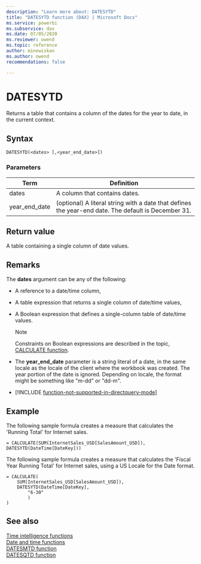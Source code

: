```yaml
---
description: "Learn more about: DATESYTD"
title: "DATESYTD function (DAX) | Microsoft Docs"
ms.service: powerbi 
ms.subservice: dax 
ms.date: 07/05/2020
ms.reviewer: owend
ms.topic: reference
author: minewiskan
ms.author: owend 
recommendations: false

---
```

# DATESYTD

Returns a table that contains a column of the dates for the year to date, in the current context.  
  
## Syntax  
  
```dax
DATESYTD(<dates> [,<year_end_date>])  
```
  
### Parameters  
  
|Term|Definition|  
|--------|--------------|  
|dates|A column that contains dates.|  
|year_end_date|(optional) A literal string with a date that defines the year-end date. The default is December 31.|  
  
## Return value

A table containing a single column of date values.  
  
## Remarks

The **dates** argument can be any of the following:  
  
- A reference to a date/time column,  
  
- A table expression that returns a single column of date/time values,  
  
- A Boolean expression that defines a single-column table of date/time values.  
  
    > [!NOTE]  
    > Constraints on Boolean expressions are described in the topic, [CALCULATE function](calculate-function-dax.md).  
  
- The **year_end_date** parameter is a string literal of a date, in the same locale as the locale of the client where the workbook was created. The year portion of the date is ignored.  Depending on locale, the format might be something like "m-dd" or "dd-m".
  
- [!INCLUDE [function-not-supported-in-directquery-mode](includes/function-not-supported-in-directquery-mode.md)]
  
## Example

The following sample formula creates a measure that calculates the 'Running Total' for Internet sales.  
  
```dax
= CALCULATE(SUM(InternetSales_USD[SalesAmount_USD]), DATESYTD(DateTime[DateKey]))  
```

The following sample formula creates a measure that calculates the 'Fiscal Year Running Total' for Internet sales, using a US Locale for the Date format.  
  
```dax
= CALCULATE(
    SUM(InternetSales_USD[SalesAmount_USD]), 
    DATESYTD(DateTime[DateKey],
        "6-30"
        )
)
```
  
## See also

[Time intelligence functions](time-intelligence-functions-dax.md)  
[Date and time functions](date-and-time-functions-dax.md)  
[DATESMTD function](datesmtd-function-dax.md)  
[DATESQTD function](datesqtd-function-dax.md)
